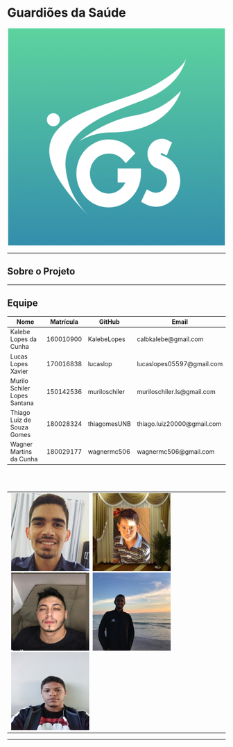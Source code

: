 # Guardiões da Saúde

<div align="center">
  <a href = "https://github.com/Requisitos-de-Software/2020.1-GuardioesdaSaude">
    <img src="/docs/assets/guardioes.png" width="500px"/>
  </a>
</div>
  
---

## Sobre o Projeto

---

## Equipe 

<table align="center">
  <thead>
    <th>Nome</th>
    <th>Matrícula</th>
    <th>GitHub</th>
    <th>Email</th>
  </thead>
  <tbody>
    <tr> 
      <td>Kalebe Lopes da Cunha</td>
      <td>160010900</td>
      <td>KalebeLopes</td>
      <td>calbkalebe@gmail.com</td>
    </tr>  
    <tr>
      <td>Lucas Lopes Xavier</td>
      <td>170016838</td>
      <td>lucaslop</td>
      <td>lucaslopes05597@gmail.com</td>
    </tr> 
    <tr>
      <td>Murilo Schiler Lopes Santana</td>
      <td>150142536</td>
      <td>muriloschiler</td>
      <td>muriloschiler.ls@gmail.com</td>
    </tr> 
    <tr>
      <td>Thiago Luiz de Souza Gomes</td>
      <td>180028324</td>
      <td>thiagomesUNB</td>
      <td>thiago.luiz20000@gmail.com</td>
    </tr> 
    <tr>
      <td>Wagner Martins da Cunha</td>
      <td>180029177</td>
      <td>wagnermc506</td>
      <td>wagnermc506@gmail.com</td>
    </tr> 
  </tbody>  
</table> 

<br>
<br>

<table>
  <tbody>
    <tr> 
      <td>
        <img src="/docs/assets/5.jpeg" alt="Kalebe" width="180" height="180"  hspace="2"> 
        <img src="/docs/assets/3.jpg" alt="Kalebe" width="180" height="180"  hspace="2">
        <img src="/docs/assets/1.jpg" alt="Murilo" width="180" height="180" hspace="2">
        <img src="/docs/assets/4.jpeg" alt="Thiago" width="180" height="180" hspace="2">
        <img src="/docs/assets/2.jpg" alt="Wagner" width="180" height="180" hspace="2">
      </td>
    </tr>
  </tbody>
</table>




---
